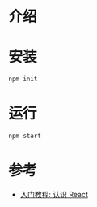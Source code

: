 # 介绍
# 安装
```npm init```
# 运行
```npm start```
# 参考
* [入门教程: 认识 React](https://react.docschina.org/tutorial/tutorial.html#adding-time-travel)